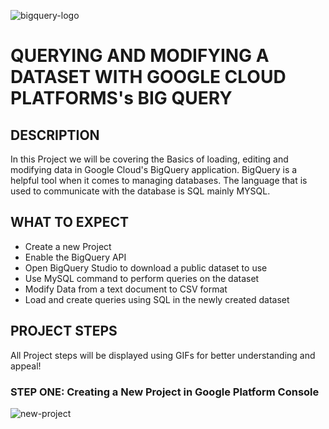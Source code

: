![bigquery-logo](https://github.com/deepakm925/Google-CLoud-Platform/blob/main/Querying-and-Modifying-data-with-GCP-BigQuery/resources/Bigquery-project-logo.jpg)
# QUERYING AND MODIFYING A DATASET WITH GOOGLE CLOUD PLATFORMS's BIG QUERY

## DESCRIPTION
In this Project we will be covering the Basics of loading, editing and modifying data in Google Cloud's BigQuery application. BigQuery is a helpful tool when it comes to managing databases. The language that is used to communicate with the database is SQL mainly MYSQL. 

## WHAT TO EXPECT
- Create a new Project
- Enable the BigQuery API
- Open BigQuery Studio to download a public dataset to use
- Use MySQL command to perform queries on the dataset
- Modify Data from a text document to CSV format
- Load and create queries using SQL in the newly created dataset

## PROJECT STEPS
All Project steps will be displayed using GIFs for better understanding and appeal!

### STEP ONE: Creating a New Project in Google Platform Console
![new-project](https://github.com/deepakm925/Google-CLoud-Platform/blob/main/Querying-and-Modifying-data-with-GCP-BigQuery/resources/new-project.gif)
